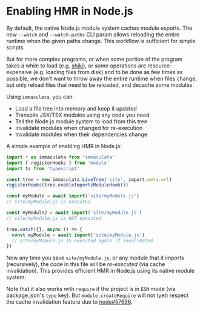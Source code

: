 # Enabling HMR in Node.js

By default, the native Node.js module system caches module exports.
The new `--watch` and `--watch-paths` CLI param allows reloading
the entire runtime when the given paths change. This workflow is
sufficient for simple scripts.

But for more complex programs, or when some portion of the program
takes a while to load (e.g. [shiki](https://shiki.matsu.io/)),
or some operations are resource-expensive (e.g. loading files from
disk) and to be done as few times as possible, we don't want
to throw away the entire runtime when files change, but only
reload files that need to be reloaded, and decache some modules.

Using `immaculata`, you can:

* Load a file tree into memory and keep it updated
* Transpile JSX/TSX modules using any code you need
* Tell the Node.js module system to load from this tree
* Invalidate modules when changed for re-execution
* Invalidate modules when their dependencies change

A simple example of enabling HMR in Node.js:

```ts
import * as immaculata from "immaculata"
import { registerHooks } from 'module'
import ts from 'typescript'

const tree = new immaculata.LiveTree('site', import.meta.url)
registerHooks(tree.enableImportsModuleHook())

const myModule = await import('site/myModule.js')
// site/myModule.js is executed

const myModule2 = await import('site/myModule.js')
// site/myModule.js is NOT executed

tree.watch({}, async () => {
  const myModule = await import('site/myModule.js')
  // site/myModule.js IS executed again if invalidated
})
```

Now any time you save `site/myModule.js`, or any
module that it imports (recursively), the code
in this file will be *re-executed* (via cache
invalidation). This provides efficient HMR in Node.js
using its native module system.

Note that it also works with `require` if the project
is in `ESM` mode (via package.json's `type` key).
But `module.createRequire` will not (yet) respect
the cache invalidation feature due to
[node#57696](https://github.com/nodejs/node/issues/57696).

